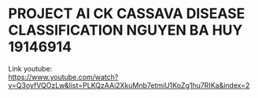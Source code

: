 # PROJECT AI CK CASSAVA DISEASE CLASSIFICATION NGUYEN BA HUY 19146914         
Link youtube:    
https://www.youtube.com/watch?v=Q3oyfVQOzLw&list=PLKQzAAi2XkuMnb7etmiU1KoZg1hu7RIKa&index=2        
